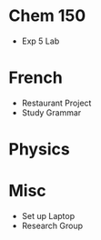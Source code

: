 # Chem 150

- Exp 5 Lab

# French

- Restaurant Project
- Study Grammar

# Physics


# Misc

- Set up Laptop
- Research Group
